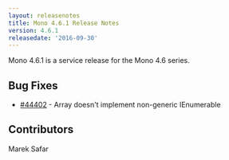 ```yaml
---
layout: releasenotes
title: Mono 4.6.1 Release Notes
version: 4.6.1
releasedate: '2016-09-30'
---
```


Mono 4.6.1 is a service release for the Mono 4.6 series.

## Bug Fixes

-   [#44402](https://bugzilla.xamarin.com/show_bug.cgi?id=44402) - Array doesn't implement non-generic IEnumerable

## Contributors

Marek Safar
